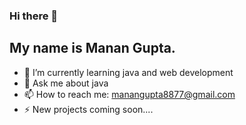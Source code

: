 ### Hi there 👋
## My name is Manan Gupta.



- 🔭 I’m currently learning java and web development
- 💬 Ask me about java
- 📫 How to reach me: manangupta8877@gmail.com
- ⚡ New projects coming soon....

